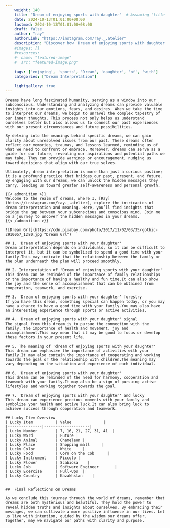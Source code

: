 ```yaml
---
    weight: 140
    title: "Dream of enjoying sports with daughter"  # Assuming 'title' column exists
    date: 2024-10-13T01:01:00+08:00
    lastmod: 2024-10-13T01:01:00+08:00
    draft: false
    author: "ray"
    authorLink: "https://instagram.com/ray._.atelier"
    description: "Discover how 'Dream of enjoying sports with daughter' can interpret your future and uncover its significant meanings in your life."
    #images: []
    #resources:
    #- name: "featured-image"
    #  src: "featured-image.png"
    
    tags: ['enjoying', 'sports', 'Dream', 'daughter', 'of', 'with']
    categories: ["Dream Interpretation"]
    
    lightgallery: true
---
```

    
    Dreams have long fascinated humanity, serving as a window into our subconscious. Understanding and analyzing dreams can provide valuable insights into our emotions, fears, and desires. When we take the time to interpret our dreams, we begin to unravel the complex tapestry of our inner thoughts. This process not only helps us understand ourselves better but also allows us to connect our past experiences with our present circumstances and future possibilities.
    
    By delving into the meanings behind specific dreams, we can gain clarity about unresolved issues from our past. These dreams often reflect our memories, traumas, and lessons learned, reminding us of what we need to confront or embrace. Moreover, dreams can serve as a guide for our future, revealing our aspirations and potential paths we may take. They can provide warnings or encouragement, nudging us toward decisions that align with our true selves.
    
    Ultimately, dream interpretation is more than just a curious pastime; it is a profound practice that bridges our past, present, and future. By engaging with our dreams, we can unlock the hidden messages they carry, leading us toward greater self-awareness and personal growth.
    
    {{< admonition >}}
    Welcome to the realm of dreams, where I, [Ray](https://instagram.com/ray._.atelier), explore the intricacies of dream interpretation and meaning. Here, you’ll find insights that bridge the gap between your subconscious and conscious mind. Join me on a journey to uncover the hidden messages in your dreams.
    {{< /admonition >}}
    
    ![Dream Grl](https://cdn.pixabay.com/photo/2017/11/02/03/35/gothic-2910057_1280.jpg "Dream Grl")
    
    ## 1. 'Dream of enjoying sports with your daughter'
    Dream interpretation depends on individuals, so it can be difficult to interpret it, but it can be symbolized to spend a good time with your family.This may indicate that the relationship between the family or the plan underneath the plan will proceed smoothly.
    
    ## 2. Interpretation of 'Dream of enjoying sports with your daughter'
    This dream can be reminded of the importance of family relationships or the importance of having a healthy and fun time.It can also show the joy and the sense of accomplishment that can be obtained from cooperation, teamwork, and exercise.
    
    ## 3. 'Dream of enjoying sports with your daughter' forestry
    If you have this dream, something special can happen today, or you may have a chance to have a good time with your family.You may also have an interesting experience through sports or active activities.
    
    ## 4. 'Dream of enjoying sports with your daughter' signal
    The signal from this dream is to pursue the connection with the family, the importance of health and movement, joy and accomplishment.This may mean that it may be good to focus or develop these factors in your present life.
    
    ## 5. The meaning of 'dream of enjoying sports with your daughter'
    This dream can emphasize the importance of activities with your family.It may also contain the importance of cooperating and working towards the goal or the relationship with children.The meaning may vary depending on the situation and experience of each individual.
    
    ## 6. 'Dream of enjoying sports with your daughter'
    This dream can be reminded of the need for harmony, cooperation and teamwork with your family.It may also be a sign of pursuing active lifestyles and working together towards the goal.
    
    ## 7. 'Dream of enjoying sports with your daughter' and lucky
    This dream can experience precious moments with your family and symbolize your health and active luck.It can also bring luck to achieve success through cooperation and teamwork.
    
    ## Lucky Item Overview
    | Lucky Item          | Value              |
    |---------------|--------------------|
    | Lucky Number        | 7, 16, 21, 27, 31, 41  |
    | Lucky Word          | Future |
    | Lucky Animal        | Chameleon |
    | Lucky Place         | Shopping mall     |
    | Lucky Color         | White     |
    | Lucky Food          | Corn on the Cob      |
    | Lucky Instrument    | Piccolo |
    | Lucky Flower        | Scabiosa    |
    | Lucky Job           | Software Engineer       |
    | Lucky Exercise      | Pull-Ups  |
    | Lucky Country       | Kazakhstan    |
    
    
    ##  Final Reflections on Dreams
    
    As we conclude this journey through the world of dreams, remember that dreams are both mysterious and beautiful. They hold the power to reveal hidden truths and insights about ourselves. By embracing their messages, we can cultivate a more positive influence in our lives. Let us live with intention, guided by the wisdom our dreams offer. Together, may we navigate our paths with clarity and purpose.
    